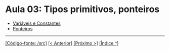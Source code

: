 # Aula 03: Tipos primitivos, ponteiros

- [Variáveis e Constantes](../../cpp/1_05_vars_constants_idx.md)
- [Ponteiros](../../cpp/1_05_vars_constants_idx.md)



___
[[Código-fonte: /src]](./src)   [[< Anterior]](../aula02/aula02.md) [[Próximo >]](../aula04/aula04.md)  [[Índice ^]](../README.md)


